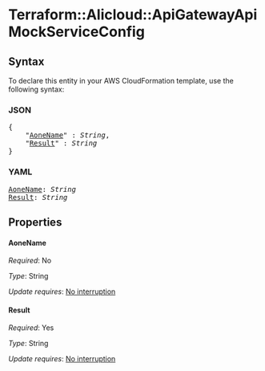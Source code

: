 # Terraform::Alicloud::ApiGatewayApi MockServiceConfig

## Syntax

To declare this entity in your AWS CloudFormation template, use the following syntax:

### JSON

<pre>
{
    "<a href="#aonename" title="AoneName">AoneName</a>" : <i>String</i>,
    "<a href="#result" title="Result">Result</a>" : <i>String</i>
}
</pre>

### YAML

<pre>
<a href="#aonename" title="AoneName">AoneName</a>: <i>String</i>
<a href="#result" title="Result">Result</a>: <i>String</i>
</pre>

## Properties

#### AoneName

_Required_: No

_Type_: String

_Update requires_: [No interruption](https://docs.aws.amazon.com/AWSCloudFormation/latest/UserGuide/using-cfn-updating-stacks-update-behaviors.html#update-no-interrupt)

#### Result

_Required_: Yes

_Type_: String

_Update requires_: [No interruption](https://docs.aws.amazon.com/AWSCloudFormation/latest/UserGuide/using-cfn-updating-stacks-update-behaviors.html#update-no-interrupt)

